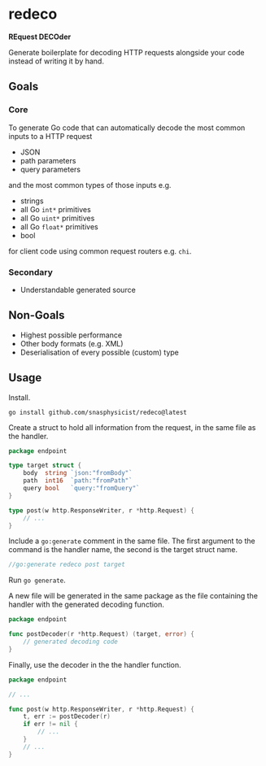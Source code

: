 # redeco

__REquest DECOder__

Generate boilerplate for decoding HTTP requests
alongside your code instead of writing it by hand.

## Goals

### Core

To generate Go code that can automatically
decode the most common inputs to a HTTP request

- JSON
- path parameters
- query parameters

and the most common types of those inputs e.g.

- strings
- all Go `int*` primitives
- all Go `uint*` primitives
- all Go `float*` primitives
- bool

for client code using common request routers e.g. `chi`.

### Secondary

- Understandable generated source

## Non-Goals

- Highest possible performance
- Other body formats (e.g. XML)
- Deserialisation of every possible (custom) type

## Usage

Install.

```shell
go install github.com/snasphysicist/redeco@latest
```

Create a struct to hold all information from the request, in the same file as the handler.

```go
package endpoint

type target struct {
    body  string `json:"fromBody"`
    path  int16  `path:"fromPath"`
    query bool   `query:"fromQuery"`
}

type post(w http.ResponseWriter, r *http.Request) {
    // ...
}
```

Include a `go:generate` comment in the same file. The first argument to the command
is the handler name, the second is the target struct name.

```go
//go:generate redeco post target
```

Run `go generate`.

A new file will be generated in the same
package as the file containing the handler
with the generated decoding function.

```go
package endpoint

func postDecoder(r *http.Request) (target, error) {
    // generated decoding code
}
```
Finally, use the decoder in the the handler function.

```go
package endpoint

// ...

func post(w http.ResponseWriter, r *http.Request) {
    t, err := postDecoder(r)
    if err != nil {
        // ...
    }
    // ...
}
```